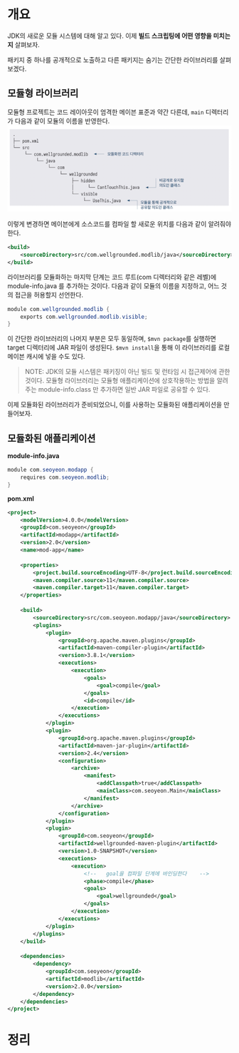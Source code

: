 <!-- Date: 2025-01-26 -->
<!-- Update Date: 2025-01-27 -->
<!-- File ID: f6ed42cc-40eb-447f-bba0-d9f38db4ebee -->
<!-- Author: Seoyeon Jang -->

# 개요

JDK의 새로운 모듈 시스템에 대해 알고 있다. 이제 **빌드 스크립팅에 어떤 영향을 미치는지** 살펴보자.

패키지 중 하나를 공개적으로 노출하고 다른 패키지는 숨기는 간단한 라이브러리를 살펴보겠다.

## 모듈형 라이브러리

모듈형 프로젝트는 코드 레이아웃이 엄격한 메이븐 표준과 약간 다른데, `main` 디렉터리가 다음과 같이 모듈의 이름을 반영한다.
![](.11.2.11_메이븐과_모듈_images/540ea91b.png)

이렇게 변경하면 메이븐에게 소스코드를 컴파일 할 새로운 위치를 다음과 같이 알려줘야 한다.

```xml
<build>
    <sourceDirectory>src/com.wellgrounded.modlib/java</sourceDirectory>
</build>
```

라이브러리를 모듈화하는 마지막 단계는 코드 루트(com 디렉터리와 같은 레벨)에 module-info.java 를 추가하는 것이다. 다음과 같이 모듈의 이름을 지정하고, 어느 것의 접근을 허용할지 선언한다.
```java
module com.wellgrounded.modlib {
    exports com.wellgrounded.modlib.visible;
}
```

이 간단한 라이브러리의 나머지 부분은 모두 동일하며, `$mvn package`를 실행하면 target 디렉터리에 JAR 파일이 생성된다. `$mvn install`을 통해 이 라이브러리를 로컬 메이븐 캐시에 넣을 수도 있다.

>NOTE: JDK의 모듈 시스템은 패키징이 아닌 빌드 및 런타임 시 접근제어에 관한 것이다. 모듈형 라이브러리는 모듈형 애플리케이션에 상호작용하는 방법을 알려주는 module-info.class 만 추가하면 일반 JAR 파일로 공유할 수 있다.

이제 모듈화된 라이브러리가 준비되었으니, 이를 사용하는 모듈화된 애플리케이션을 만들어보자.

## 모듈화된 애플리케이션

**module-info.java**
```java
module com.seoyeon.modapp {
    requires com.seoyeon.modlib;
}
```

**pom.xml**
```xml
<project>
    <modelVersion>4.0.0</modelVersion>
    <groupId>com.seoyeon</groupId>
    <artifactId>modapp</artifactId>
    <version>2.0</version>
    <name>mod-app</name>

    <properties>
        <project.build.sourceEncoding>UTF-8</project.build.sourceEncoding>
        <maven.compiler.source>11</maven.compiler.source>
        <maven.compiler.target>11</maven.compiler.target>
    </properties>

    <build>
        <sourceDirectory>src/com.seoyeon.modapp/java</sourceDirectory>
        <plugins>
            <plugin>
                <groupId>org.apache.maven.plugins</groupId>
                <artifactId>maven-compiler-plugin</artifactId>
                <version>3.8.1</version>
                <executions>
                    <execution>
                        <goals>
                            <goal>compile</goal>
                        </goals>
                        <id>compile</id>
                    </execution>
                </executions>
            </plugin>
            <plugin>
                <groupId>org.apache.maven.plugins</groupId>
                <artifactId>maven-jar-plugin</artifactId>
                <version>2.4</version>
                <configuration>
                    <archive>
                        <manifest>
                            <addClasspath>true</addClasspath>
                            <mainClass>com.seoyeon.Main</mainClass>
                        </manifest>
                    </archive>
                </configuration>
            </plugin>
            <plugin>
                <groupId>com.seoyeon</groupId>
                <artifactId>wellgrounded-maven-plugin</artifactId>
                <version>1.0-SNAPSHOT</version>
                <executions>
                    <execution>
                        <!--   goal을 컴파일 단계에 바인딩한다    -->
                        <phase>compile</phase>
                        <goals>
                            <goal>wellgrounded</goal>
                        </goals>
                    </execution>
                </executions>
            </plugin>
        </plugins>
    </build>

    <dependencies>
        <dependency>
            <groupId>com.seoyeon</groupId>
            <artifactId>modlib</artifactId>
            <version>2.0.0</version>
        </dependency>
    </dependencies>
</project>
```

# 정리


